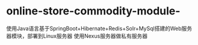 # online-store-commodity-module-
使用Java语言基于SpringBoot+Hibernate+Redis+Solr+MySql搭建的Web服务器模块，部署到Linux服务器
使用Nexus服务器做私有服务器
